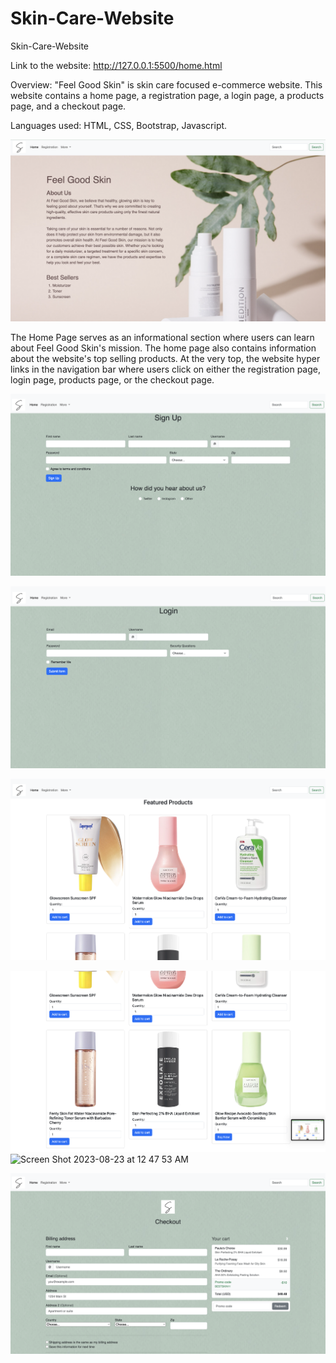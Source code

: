 # Skin-Care-Website
 Skin-Care-Website

 
Link to the website: http://127.0.0.1:5500/home.html 

Overview: "Feel Good Skin" is skin care focused e-commerce website. This website contains a home page, a registration page, a login page, a products page, and a checkout page.

Languages used: HTML, CSS, Bootstrap, Javascript.


![Home Page](https://github.com/FrancesccaRamirez/Skin-Care-Website/raw/main/images/README.images/Homepage-Feel%20Good%20Skin.png)

The Home Page serves as an informational section where users can learn about Feel Good Skin's mission. The home page also contains information about the website's top selling products. At the very top, the website hyper links in the navigation bar where users click on either the registration page, login page, products page, or the checkout page.

![Registration](https://github.com/FrancesccaRamirez/Skin-Care-Website/raw/main/images/README.images/Registration-Feel%20Good%20Skin.png)


![Login](https://github.com/FrancesccaRamirez/Skin-Care-Website/raw/main/images/README.images/Login-Feel%20Good%20Skin.png)


![Products Page 1](https://github.com/FrancesccaRamirez/Skin-Care-Website/raw/main/images/README.images/Products%20page-Feel%20Good%20Skin.png)

![Products Page 2](https://github.com/FrancesccaRamirez/Skin-Care-Website/raw/main/images/README.images/Products%20(2)-Feel%20Good%20Skin.png)<img width="58" alt="Screen Shot 2023-08-23 at 12 47 53 AM" src="https://github.com/FrancesccaRamirez/Skin-Care-Website/assets/130613476/56d180b2-f4ff-4039-bd75-4113cf9c1217">


![Check Out](https://github.com/FrancesccaRamirez/Skin-Care-Website/raw/main/images/README.images/Checkout%20page-%20Feel%20Good%20Skin%20.png)
